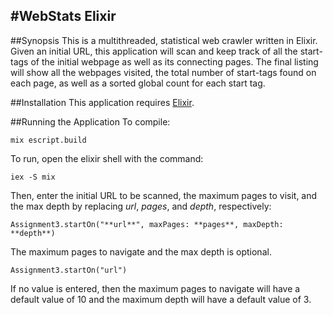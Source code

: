 #WebStats Elixir
--
##Synopsis
This is a multithreaded, statistical web crawler written in Elixir.
Given an initial URL, this application will scan and keep track of all the start-tags of the initial webpage as well as its connecting pages. The final listing will show all the webpages visited, the total number of start-tags found on each page, as well as a sorted global count for each start tag.


##Installation
This application requires [Elixir](http://elixir-lang.org/install.html).

##Running the Application
To compile:

```
mix escript.build
```


To run, open the elixir shell with the command:

```
iex -S mix
```

Then, enter the initial URL to be scanned, the maximum pages to visit, and the max depth by replacing *url*, *pages*, and *depth*, respectively:

```
Assignment3.startOn("**url**", maxPages: **pages**, maxDepth: **depth**)
```

The maximum pages to navigate and the max depth is optional.

```
Assignment3.startOn("url")
```

If no value is entered, then the maximum pages to navigate will have a default value of 10 and the maximum depth will have a default value of 3.
